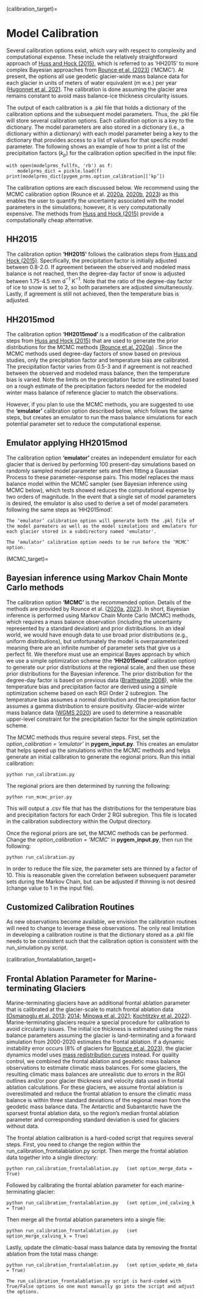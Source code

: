 (calibration_target)=
# Model Calibration
Several calibration options exist, which vary with respect to complexity and computational expense. These include the relatively straightforward approach of [Huss and Hock (2015)](https://www.frontiersin.org/articles/10.3389/feart.2015.00054/full), which is referred to as ‘HH2015’ to more complex Bayesian approaches from [Rounce et al. (2023)](https://www.science.org/doi/10.1126/science.abo1324) (‘MCMC’). At present, the options all use geodetic glacier-wide mass balance data for each glacier in units of meters of water equivalent (m w.e.) per year ([Hugonnet et al. 2021]((https://www.nature.com/articles/s41586-021-03436-z)). The calibration is done assuming the glacier area remains constant to avoid mass balance-ice thickness circularity issues.

The output of each calibration is a .pkl file that holds a dictionary of the calibration options and the subsequent model parameters.  Thus, the .pkl file will store several calibration options.  Each calibration option is a key to the dictionary. The model parameters are also stored in a dictionary (i.e., a dictionary within a dictionary) with each model parameter being a key to the dictionary that provides access to a list of values for that specific model parameter. The following shows an example of how to print a list of the precipitation factors ($k_{p}$) for the calibration option specified in the input file:

```
with open(modelprms_fullfn, 'rb') as f:
    modelprms_dict = pickle.load(f)
print(modelprms_dict[pygem_prms.option_calibration][‘kp’])
```

The calibration options are each discussed below.  We recommend using the MCMC calibration option (Rounce et al. [2020a](https://www.cambridge.org/core/journals/journal-of-glaciology/article/quantifying-parameter-uncertainty-in-a-largescale-glacier-evolution-model-using-bayesian-inference-application-to-high-mountain-asia/61D8956E9A6C27CC1A5AEBFCDADC0432), [2020b](https://www.frontiersin.org/articles/10.3389/feart.2019.00331/full), [2023](https://www.science.org/doi/10.1126/science.abo1324)) as this enables the user to quantify the uncertainty associated with the model parameters in the simulations; however, it is very computationally expensive. The methods from [Huss and Hock (2015)](https://www.frontiersin.org/articles/10.3389/feart.2015.00054/full) provide a computationally cheap alternative.

## HH2015
The calibration option **‘HH2015’** follows the calibration steps from [Huss and Hock (2015)](https://www.frontiersin.org/articles/10.3389/feart.2015.00054/full). Specifically, the precipitation factor is initially adjusted between 0.8-2.0. If agreement between the observed and modeled mass balance is not reached, then the degree-day factor of snow is adjusted between 1.75-4.5 mm d$^{-1}$ K$^{-1}$. Note that the ratio of the degree-day factor of ice to snow is set to 2, so both parameters are adjusted simultaneously. Lastly, if agreement is still not achieved, then the temperature bias is adjusted.

## HH2015mod
The calibration option **‘HH2015mod’** is a modification of the calibration steps from [Huss and Hock (2015)](https://www.frontiersin.org/articles/10.3389/feart.2015.00054/full) that are used to generate the prior distributions for the MCMC methods [(Rounce et al. 2020a)](https://www.cambridge.org/core/journals/journal-of-glaciology/article/quantifying-parameter-uncertainty-in-a-largescale-glacier-evolution-model-using-bayesian-inference-application-to-high-mountain-asia/61D8956E9A6C27CC1A5AEBFCDADC0432)
. Since the MCMC methods used degree-day factors of snow based on previous studies, only the precipitation factor and temperature bias are calibrated. The precipitation factor varies from 0.5-3 and if agreement is not reached between the observed and modeled mass balance, then the temperature bias is varied. Note the limits on the precipitation factor are estimated based on a rough estimate of the precipitation factors needed for the modeled winter mass balance of reference glacier to match the observations.

However, if you plan to use the MCMC methods, you are suggested to use the **‘emulator’** calibration option described below, which follows the same steps, but creates an emulator to run the mass balance simulations for each potential parameter set to reduce the computational expense.

## Emulator applying HH2015mod
The calibration option **‘emulator’** creates an independent emulator for each glacier that is derived by performing 100 present-day simulations based on randomly sampled model parameter sets and then fitting a Gaussian Process to these parameter-response pairs. This model replaces the mass balance model within the MCMC sampler (see Bayesian inference using MCMC below), which tests showed reduces the computational expense by two orders of magnitude. In the event that a single set of model parameters is desired, the emulator is also used to derive a set of model parameters following the same steps as ‘HH2015mod’.

```{note}
The ‘emulator’ calibration option will generate both the .pkl file of the model parmaters as well as the model simulations and emulators for each glacier stored in a subdirectory named 'emulator'.
```

```{note}
The ‘emulator’ calibration option needs to be run before the ‘MCMC’ option.
```

(MCMC_target)=
## Bayesian inference using Markov Chain Monte Carlo methods
The calibration option **‘MCMC’** is the recommended option. Details of the methods are provided by Rounce et al. ([2020a](https://www.cambridge.org/core/journals/journal-of-glaciology/article/quantifying-parameter-uncertainty-in-a-largescale-glacier-evolution-model-using-bayesian-inference-application-to-high-mountain-asia/61D8956E9A6C27CC1A5AEBFCDADC0432), [2023](https://www.science.org/doi/10.1126/science.abo1324)). In short, Bayesian inference is performed using Markov Chain Monte Carlo (MCMC) methods, which requires a mass balance observation (including the uncertainty represented by a standard deviation) and prior distributions. In an ideal world, we would have enough data to use broad prior distributions (e.g., uniform distributions), but unfortunately the model is overparameterized meaning there are an infinite number of parameter sets that give us a perfect fit. We therefore must use an empirical Bayes approach by which we use a simple optimization scheme (the **‘HH2015mod’** calibration option) to generate our prior distributions at the regional scale, and then use these prior distributions for the Bayesian inference. The prior distribution for the degree-day factor is based on previous data ([Braithwaite 2008](https://www.cambridge.org/core/journals/journal-of-glaciology/article/temperature-and-precipitation-climate-at-the-equilibriumline-altitude-of-glaciers-expressed-by-the-degreeday-factor-for-melting-snow/6C2362F61B7DE7F153247A039736D54C)), while the temperature bias and precipitation factor are derived using a simple optimization scheme based on each RGI Order 2 subregion. The temperature bias assumes a normal distribution and the precipitation factor assumes a gamma distribution to ensure positivity. Glacier-wide winter mass balance data ([WGMS 2020](https://wgms.ch/data_databaseversions/)) are used to determine a reasonable upper-level constraint for the precipitation factor for the simple optimization scheme.

The MCMC methods thus require several steps. First, set the <em>option_calibration = ‘emulator’</em> in **pygem_input.py**. This creates an emulator that helps speed up the simulations within the MCMC methods and helps generate an initial calibration to generate the regional priors. Run this initial calibration:
```
python run_calibration.py
```
The regional priors are then determined by running the following:
```
python run_mcmc_prior.py
```
This will output a .csv file that has the distributions for the temperature bias and precipitation factors for each Order 2 RGI subregion. This file is located in the calibration subdirectory within the Output directory.

Once the regional priors are set, the MCMC methods can be performed.  Change the <em>option_calibration = ‘MCMC’</em> in **pygem_input.py**, then run the following:
```
python run_calibration.py
```
In order to reduce the file size, the parameter sets are thinned by a factor of 10. This is reasonable given the correlation between subsequent parameter sets during the Markov Chain, but can be adjusted if thinning is not desired (change value to 1 in the input file).

## Customized Calibration Routines
As new observations become available, we envision the calibration routines will need to change to leverage these observations. The only real limitation in developing a calibration routine is that the dictionary stored as a .pkl file needs to be consistent such that the calibration option is consistent with the run_simulation.py script.

(calibration_frontalablation_target)=
## Frontal Ablation Parameter for Marine-terminating Glaciers
Marine-terminating glaciers have an additional frontal ablation parameter that is calibrated at the glacier-scale to match frontal ablation data [(Osmanoglu et al. 2013;](https://www.cambridge.org/core/journals/annals-of-glaciology/article/surface-velocity-and-ice-discharge-of-the-ice-cap-on-king-george-island-antarctica/62E511405ADD31A43FF52CDBC727A9D0) [2014;](https://tc.copernicus.org/articles/8/1807/2014/) [Minowa et al. 2021;](https://www.sciencedirect.com/science/article/pii/S0012821X21000704) [Kochtitzky et al. 2022](https://www.nature.com/articles/s41467-022-33231-x)). Marine-terminating glaciers require a special procedure for calibration to avoid circularity issues. The initial ice thickness is estimated using the mass balance parameters assuming the glacier is land-terminating and a forward simulation from 2000-2020 estimates the frontal ablation. If a dynamic instability error occurs (8% of glaciers for [Rounce et al. 2023](https://www.science.org/doi/10.1126/science.abo1324)), the glacier dynamics model uses [mass redistribution curves](mass_redistribution_curves_target) instead. For quality control, we combined the frontal ablation and geodetic mass balance observations to estimate climatic mass balances. For some glaciers, the resulting climatic mass balances are unrealistic due to errors in the RGI outlines and/or poor glacier thickness and velocity data used in frontal ablation calculations. For these glaciers, we assume frontal ablation is overestimated and reduce the frontal ablation to ensure the climatic mass balance is within three standard deviations of the regional mean from the geodetic mass balance data. The Antarctic and Subantarctic have the sparsest frontal ablation data, so the region’s median frontal ablation parameter and corresponding standard deviation is used for glaciers without data.

The frontal ablation calibration is a hard-coded script that requires several steps. First, you need to change the region within the run_calibration_frontalablation.py script. Then merge the frontal ablation data together into a single directory:
```
python run_calibration_frontalablation.py   (set option_merge_data = True)
```
Followed by calibrating the frontal ablation parameter for each marine-terminating glacier:
```
python run_calibration_frontalablation.py   (set option_ind_calving_k = True)
```
Then merge all the frontal ablation parameters into a single file:
```
python run_calibration_frontalablation.py   (set option_merge_calving_k = True)
```
Lastly, update the climatic-basal mass balance data by removing the frontal ablation from the total mass change:
```
python run_calibration_frontalablation.py   (set option_update_mb_data = True)
```
```{note}
The run_calibration_frontalablation.py script is hard-coded with True/False options so one must manually go into the script and adjust the options. 
```